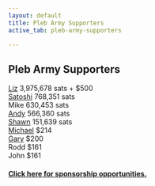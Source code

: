```yaml
---
layout: default
title: Pleb Army Supporters
active_tab: pleb-army-supporters

---
```


<a id="pleb-army"></a>
<div class="highlight-section2">
    <h2>Pleb Army Supporters</h2>
    <div class="white-divider-mid"></div>
    <p>
        <a href="https://twitter.com/babeswhobitcoin" target="_blank">Liz</a> 3,975,678 sats + $500<br>
        <a href="https://wtfhappenedin1971.com" target="_blank">Satoshi</a> 768,351 sats<br> 
        Mike 630,453 sats<br> 
        <a href="https://www.exponentiallayers.com/" target="_blank">Andy</a> 566,360 sats<br>
        <a href="https://bitcoin101pro.com/" target="_blank">Shawn</a> 151,639 sats<br> 
        <a href="https://medium.com/@MichaelYouKnow" target="_blank">Michael</a> $214<br>
        <a href="https://bitblockboom.com/" target="_blank">Gary</a> $200<br>
        Rodd $161<br>
        John $161<br>
    </p>
    <div class="white-divider-mid"></div>
</div>


<div class="highlight-section2">
    <h4><a href="/sponsorship">Click here for sponsorship opportunities.</a></h4>
</div>
